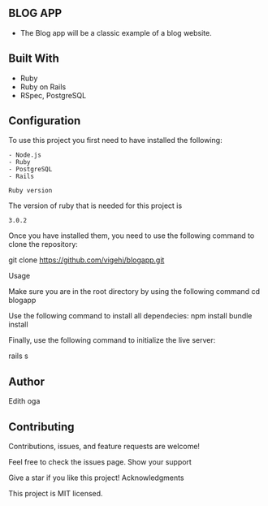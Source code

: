 
## BLOG APP

   - The Blog app will be a classic example of a blog website.

## Built With

   - Ruby
   - Ruby on Rails
   - RSpec, PostgreSQL

## Configuration

To use this project you first need to have installed the following:

    - Node.js
    - Ruby
    - PostgreSQL
    - Rails

    Ruby version

The version of ruby that is needed for this project is

    3.0.2

Once you have installed them, you need to use the following command to clone the repository:

git clone https://github.com/vigehi/blogapp.git

Usage

Make sure you are in the root directory by using the following command cd blogapp

Use the following command to install all dependecies: npm install bundle install

Finally, use the following command to initialize the live server:

rails s
## Author
Edith oga

## Contributing

Contributions, issues, and feature requests are welcome!

Feel free to check the issues page.
Show your support

Give a star if you like this project!
Acknowledgments


This project is MIT licensed.
